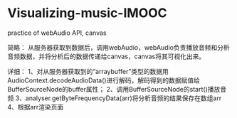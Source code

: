 # Visualizing-music-IMOOC
practice of webAudio API, canvas

简略：
从服务器获取到数据后，调用webAudio，webAudio负责播放音频和分析音频数据，并将分析后的数据传递给canvas，canvas将其可视化出来。

详细：
1、对从服务器获取到的“arraybuffer”类型的数据用AudioContext.decodeAudioData()进行解码，解码得到的数据赋值给BufferSourceNode的buffer属性；
2、调用BufferSourceNode的start()播放音频
3、analyser.getByteFrequencyData(arr)将分析音频的结果保存在数组arr
4、根据arr渲染页面
